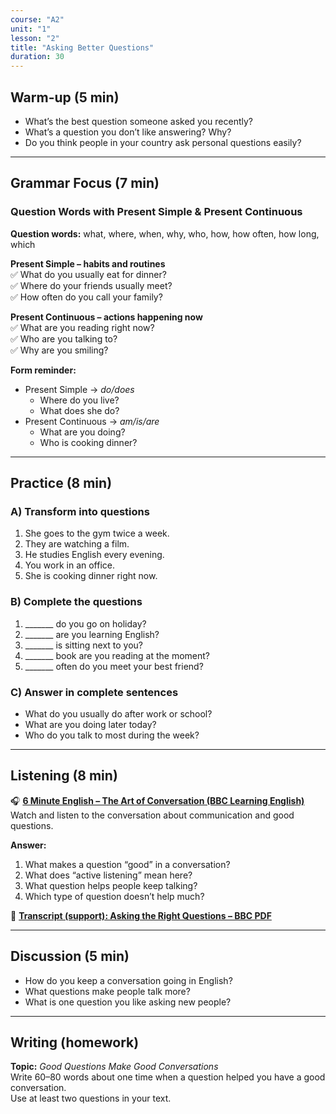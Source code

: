 ```yaml
---
course: "A2"
unit: "1"
lesson: "2"
title: "Asking Better Questions"
duration: 30
---
```


## Warm-up (5 min)
- What’s the best question someone asked you recently?  
- What’s a question you don’t like answering? Why?  
- Do you think people in your country ask personal questions easily?  

---

## Grammar Focus (7 min)
### Question Words with Present Simple & Present Continuous

**Question words:** what, where, when, why, who, how, how often, how long, which  

**Present Simple – habits and routines**  
✅ What do you usually eat for dinner?  
✅ Where do your friends usually meet?  
✅ How often do you call your family?  

**Present Continuous – actions happening now**  
✅ What are you reading right now?  
✅ Who are you talking to?  
✅ Why are you smiling?  

**Form reminder:**  
- Present Simple → *do/does*  
  - Where do you live?  
  - What does she do?  
- Present Continuous → *am/is/are*  
  - What are you doing?  
  - Who is cooking dinner?  

---

## Practice (8 min)

### A) Transform into questions  
1. She goes to the gym twice a week.  
2. They are watching a film.  
3. He studies English every evening.  
4. You work in an office.  
5. She is cooking dinner right now.  

### B) Complete the questions  
1. _______ do you go on holiday?  
2. _______ are you learning English?  
3. _______ is sitting next to you?  
4. _______ book are you reading at the moment?  
5. _______ often do you meet your best friend?  

### C) Answer in complete sentences  
- What do you usually do after work or school?  
- What are you doing later today?  
- Who do you talk to most during the week?  

---

## Listening (8 min)
🎧 **[6 Minute English – The Art of Conversation (BBC Learning English)](https://www.youtube.com/watch?v=xGhbhWUqL-w)**  
Watch and listen to the conversation about communication and good questions.

**Answer:**
1. What makes a question “good” in a conversation?  
2. What does “active listening” mean here?  
3. What question helps people keep talking?  
4. Which type of question doesn’t help much?  

📄 **[Transcript (support): Asking the Right Questions – BBC PDF](https://downloads.bbc.co.uk/learningenglish/features/6min/160107_6min_english_talk_show_host.pdf)**  

---

## Discussion (5 min)
- How do you keep a conversation going in English?  
- What questions make people talk more?  
- What is one question you like asking new people?  

---

## Writing (homework)
**Topic:** *Good Questions Make Good Conversations*  
Write 60–80 words about one time when a question helped you have a good conversation.  
Use at least two questions in your text.